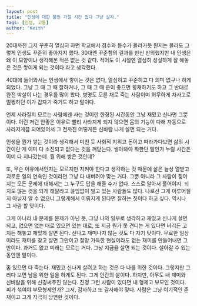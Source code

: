 ```yaml
---
layout: post
title: "인생에 대한 불만 가질 시간 없다 그냥 살자."
tags: [인생, 고통]
author: "Keith"
---
```


20대까진 그저 꾸준히 열심히 하면 학교에서 점수와 등수가 올라가듯 뭔지는 몰라도 그렇게 인생도 꾸준히 좋아지지 했다. 30대엔 꾸준함의 결과를 반신 반의했지만 내 인생은 왜 이 모양이냐 생각해본 적은 없는 것 같다. 적어도 이 시절엔 열심히 성실하게 잘 해놓은 것은 쌓이게 되는 것이다 라고 생각했다. 

40대에 들어와서는 인생에서 쌓이는 것은 없다, 열심히고 꾸준히고 다 의미 없구나 하게 되었다. 그냥 그 때 그 때 잘하거나, 그 때 그 때 운이 좋으면 횡재하기도 하고 그 반대로 완전 박살이 나는 경우를 많이 봤다. 병명도 모른 채로 죽는 사람이며 허무하게 차사고로 멀쩡하던 이가 갑자기 죽기도 하고 말이다. 

언제 사라질지 모르는 사람에겐 사는 것이란 한정된 시간동안 그냥 재밌고 신나면 그뿐이다. 이런 저런 안좋은 이유로 빨리 사라지게 되지 않으면 몸의 기능이 다해 자동으로 사라지게끔 되어있어서 그 전까진 어떻게든 신바람 나게 살면 되는 거다. 

인생을 뭔가 쌓는 것이라 생각해서 미친 듯 사회적 지위고 돈이고 따라가다보면 삶의 시간이란 게 이미 다 소진되고 없다는 것을 깨닫는다. 쌓아봐야 뭐한단 말인가 누릴 시간은 이미 다 지나갔는데. 뭘 위해 쌓은 것인데?

또, 무슨 이유에서인지는 모르지만 지켜야 한다고 생각하는 것 때문에 삶은 늘상 열받고 괴로운 일의 연속인 것이라면 그냥 다 내버려야 맞는 거다. 그뿐 아니라 그 사람이 짊어지는 모든 문제에 대해서는 그 누구도 답을 해줄 수가 없다. 스스로 알아서 풀어야지. 되지도 않는 것을 되게 해달라고 끊임없이 빌고 있는 사람들도 많다. 나로선 그게 이루어질지 아닐지 알 수 없으니 그렇게해서 이뤄지게 된다면 잘하는 짓이다 하고 싶다. 역시나 그 사람 할 탓이다. 

그게 아니라 내 문제를 문제가 아닌 듯, 그냥 나의 일부로 생각하고 재밌고 신나게 살면되고, 없으면 없는 대로 있으면 있는 대로, 또 지금 뭔가 못 견디는 게 있다면 버리든 고치든 해놓고 재밌게 살면 된다. 신나고 재미나지 않는 것도 다 자기 탓이다. 무료한 일상이라도 재미를 찾고 살면 그만이고 절망 가득한 현실이라도 없는 재미를 만들어내면 그만이다. 과거도 없고 미래는 모르는 거다. 그냥 지금을 살면 되는 것이다. 살아갈 수 있는 동안엔 말이다. 

좀 있으면 다 죽는다. 재밌고 신나게 살려고 하는 것은 다 나를 위한 것이다. 그렇지만 그러다 보면 남을 위한 일을 하게도 된다. 그게 인간의 삶이다. 하지만, 아무도 내 재미와 신바람을 위해 신경써주진 않는다. 진정 그런 사람이 있다면 내 형제고 부모인 것이다. 피가 섞여야 부모형제인가? 그저, 감사하고 또 감사해야 맞다. 사람은 그냥 이기적인 존재이고 그게 지극히 당연한 것이다. 

